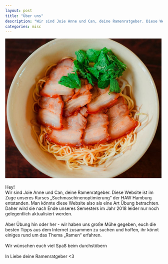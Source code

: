 ```yaml
---
layout: post
title: "Über uns"
description: "Wir sind Joie Anne und Can, deine Ramenratgeber. Diese Website ist im Zuge unseres Kurses „Suchmaschinenoptimierung“ der HAW Hamburg entstanden. Man könnte diese Website also als eine Art Übung betrachten. Daher wird sie nach Ende unseres Semesters im Jahr 2018 leider nur noch gelegentlich aktualisiert werden."
categories: misc
---
```


<!-- <img class="responsive header" src="{{ "/assets/images/info_banner.jpg" | absolute_url }}" /> -->
<img src="/assets/images/ueber_uns.jpg" width="500" alt="ueber_uns" /><br />
<br />
Hey!<br />
Wir sind Joie Anne und Can, deine Ramenratgeber. Diese Website ist im Zuge unseres Kurses „Suchmaschinenoptimierung“ der HAW Hamburg entstanden. Man könnte diese Website also als eine Art Übung betrachten. Daher wird sie nach Ende unseres Semesters im Jahr 2018 leider nur noch gelegentlich aktualisiert werden. 
<br /><br />
Aber Übung hin oder her - wir haben uns große Mühe gegeben, euch die besten Tipps aus dem Internet zusammen zu suchen und hoffen, ihr könnt einiges rund um das Thema „Ramen“ erfahren.
<br /><br />
Wir wünschen euch viel Spaß beim durchstöbern 
<br /><br />
In Liebe deine Ramenratgeber <3

